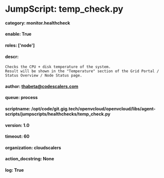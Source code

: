 
# JumpScript: temp_check.py
        
#### category: monitor.healthcheck
#### enable: True
#### roles: ['node']
#### descr: 
```
Checks the CPU + disk temperature of the system.
Result will be shown in the "Temperature" section of the Grid Portal / Status Overview / Node Status page.

```
#### author: thabeta@codescalers.com
#### queue: process
#### scriptname: /opt/code/git.gig.tech/openvcloud/openvcloud/libs/agent-scripts/jumpscripts/healthchecks/temp_check.py
#### version: 1.0
#### timeout: 60
#### organization: cloudscalers
#### action_docstring: None
#### log: True